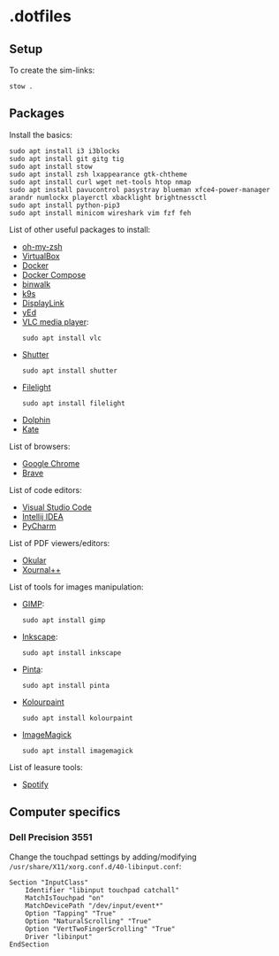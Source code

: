 # .dotfiles

## Setup

To create the sim-links:
```
stow .
```

## Packages

Install the basics:
```
sudo apt install i3 i3blocks
sudo apt install git gitg tig
sudo apt install stow
sudo apt install zsh lxappearance gtk-chtheme
sudo apt install curl wget net-tools htop nmap
sudo apt install pavucontrol pasystray blueman xfce4-power-manager arandr numlockx playerctl xbacklight brightnessctl
sudo apt install python-pip3
sudo apt install minicom wireshark vim fzf feh
```

List of other useful packages to install:
- [oh-my-zsh](https://ohmyz.sh/)
- [VirtualBox](https://www.virtualbox.org/)
- [Docker](https://docs.docker.com/engine/install/ubuntu/)
- [Docker Compose](https://docs.docker.com/compose/install/)
- [binwalk](https://github.com/ReFirmLabs/binwalk)
- [k9s](https://k9scli.io/)
- [DisplayLink](https://www.synaptics.com/products/displaylink-graphics/downloads)
- [yEd](https://www.yworks.com/products/yed)
- [VLC media player](https://www.videolan.org/vlc/):
  ```
  sudo apt install vlc
  ```
- [Shutter](https://shutter-project.org/)
  ```
  sudo apt install shutter
  ```
- [Filelight](https://apps.kde.org/nl/filelight/)
  ```
  sudo apt install filelight
  ```
- [Dolphin](https://apps.kde.org/nl/dolphin/)
- [Kate](https://kate-editor.org/en-gb/)

List of browsers:
- [Google Chrome](https://www.google.com/intl/en_uk/chrome/)
- [Brave](https://brave.com/)

List of code editors:
- [Visual Studio Code](https://code.visualstudio.com/)
- [Intellij IDEA](https://www.jetbrains.com/idea/)
- [PyCharm](https://www.jetbrains.com/pycharm/)

List of PDF viewers/editors:
- [Okular](https://okular.kde.org/)
- [Xournal++](https://xournalpp.github.io/)

List of tools for images manipulation:
- [GIMP](https://www.gimp.org/):
  ```
  sudo apt install gimp
  ```
- [Inkscape](https://inkscape.org/):
  ```
  sudo apt install inkscape
  ```
- [Pinta](https://www.pinta-project.com/):
  ```
  sudo apt install pinta
  ```
- [Kolourpaint](https://apps.kde.org/nl/kolourpaint/)
  ```
  sudo apt install kolourpaint
  ```
- [ImageMagick](https://imagemagick.org/index.php)
  ```
  sudo apt install imagemagick
  ```

List of leasure tools:
- [Spotify](https://www.spotify.com/us/download/other/)

## Computer specifics

### Dell Precision 3551

Change the touchpad settings by adding/modifying `/usr/share/X11/xorg.conf.d/40-libinput.conf`:
```
Section "InputClass"
	Identifier "libinput touchpad catchall"
	MatchIsTouchpad "on"
	MatchDevicePath "/dev/input/event*"
	Option "Tapping" "True"
	Option "NaturalScrolling" "True"
	Option "VertTwoFingerScrolling" "True"
	Driver "libinput"
EndSection
```